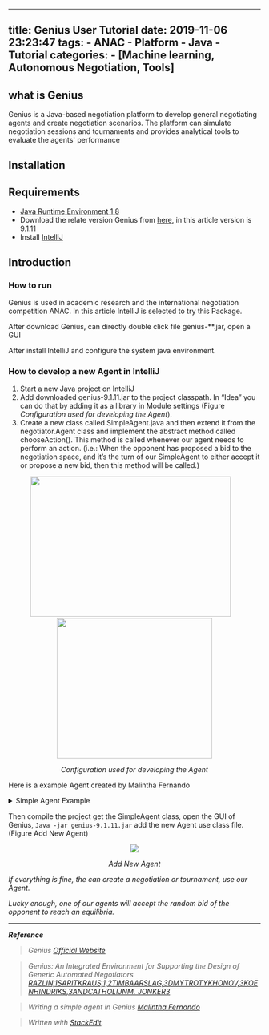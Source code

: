 
---
title: Genius User Tutorial
date: 2019-11-06 23:23:47
tags:
	- ANAC
	- Platform
	- Java
	- Tutorial
categories:
	- [Machine learning, Autonomous Negotiation, Tools]
---

## what is Genius

Genius is a Java-based negotiation platform to develop general negotiating agents and create negotiation scenarios. The platform can simulate negotiation sessions and tournaments and provides analytical tools to evaluate the agents' performance

## Installation

<!--more-->

## Requirements

- [Java Runtime Environment 1.8](https://www.oracle.com/technetwork/java/javase/downloads/jre8-downloads-2133155.html)
- Download the relate version Genius from [here](http://ii.tudelft.nl/genius/?q=article/releases), in this article version is 9.1.11
- Install [IntelliJ](https://www.jetbrains.com/idea/)

  

## Introduction

### How to run
Genius is used in academic research and the international negotiation competition ANAC. In this article IntelliJ is selected to try this Package.

After download Genius, can directly double click file genius-**.jar, open a GUI

After install IntelliJ and configure the system java environment.

### How to develop a new Agent in IntelliJ

1.  Start a new Java project on IntelliJ
2.  Add downloaded genius-9.1.11.jar to the project classpath. In “Idea” you can do that by adding it as a library in Module settings (Figure *Configuration used for developing the Agent*).
3.  Create a new class called SimpleAgent.java and then extend it from the negotiator.Agent class and implement the abstract method called chooseAction(). This method is called whenever our agent needs to perform an action. (i.e.: When the opponent has proposed a bid to the negotiation space, and it’s the turn of our SimpleAgent to either accept it or propose a new bid, then this method will be called.)

<p align="center">
	<img width="400" height="280" src="https://i.loli.net/2019/11/08/OjIv1iJEWnBA2RC.jpg" />
	&nbsp;&nbsp;&nbsp;
	<img width="310" height="280"  src="https://i.loli.net/2019/11/08/D4xwMWqEYXNclvb.jpg" />
</p>

<p align="center">
<em>Configuration used for developing the Agent</em>
</p>

Here is a example Agent created by Malintha Fernando

<details>
	<summary>Simple Agent Example</summary>

```java
import negotiator.*;
import negotiator.actions.Accept;
import negotiator.actions.Action;
import negotiator.actions.EndNegotiation;
import negotiator.actions.Offer;

import java.util.HashMap;
import java.util.Random;
import java.util.logging.Logger;

public class SimpleAgent extends Agent {

    public Action actionOfPartner = null;
    public static Logger log = Logger.getLogger(SimpleAgent.class.getName());
    public Action myLastAction;
    public Bid myLastBid;
    public AgentID agentID;
    public int nOfIssues = 0;
    public HashMap<Bid, Double> utilityCash;

    public enum ActionType {
        START, OFFER, ACCEPT, BREAKOFF
    }

    public ActionType getActionType(Action lAction) {
        ActionType lActionType = ActionType.START;
        if (lAction instanceof Offer)
            lActionType = ActionType.OFFER;
        else if (lAction instanceof Accept)
            lActionType = ActionType.ACCEPT;
        else if (lAction instanceof EndNegotiation)
            lActionType = ActionType.BREAKOFF;
        return lActionType;
    }

    public void init() {
        this.nOfIssues = utilitySpace.getDomain().getIssues().size();
        this.agentID = this.getAgentID();
        this.utilityCash = new HashMap<>();
        BidIterator lIter = new BidIterator(utilitySpace.getDomain());
        while (lIter.hasNext()) {
            Bid tmpBid = lIter.next();
            utilityCash.put(tmpBid, new Double(utilitySpace.getUtility(tmpBid)));
        }
    }

    @Override
    public String getVersion() {
        return "1.0";
    }

    public void ReceiveMessage(Action opponentAction) {
        actionOfPartner = opponentAction;
    }

    @Override
    public Action chooseAction() {
        ActionType lActionType = getActionType(actionOfPartner);
        Action lMyAction = null;
        try {
            switch (lActionType) {
                case OFFER:
                    Offer loffer = ((Offer) actionOfPartner);
                    System.out.println("Opponent's last bid = " + loffer.getBid().toString());
                    if (myLastAction == null) { //this is opponent's initial offer (y0)
                        if (utilitySpace.getUtility(loffer.getBid()) == 1) {
                            lMyAction = new Accept(getAgentID(), loffer.getBid());
                            //i generate my initial offer
                        } else {
                            lMyAction = generateInitialOffer();
                        }
                    } else if (utilitySpace.getUtility(loffer.getBid()) >= utilitySpace.getUtility(((Offer) myLastAction).getBid())) {
                        lMyAction = new Accept(getAgentID(), loffer.getBid());
                        //generate counter offer
                    } else {
                        lMyAction = generateCounterOffer();
                    }
                    break;
                case ACCEPT:
                    break;
                case BREAKOFF:
                    break;
                //I am starting
                default:
                    if (myLastAction == null) {
                        log.info("###default###" + lActionType.name());
                        lMyAction = generateInitialOffer();
                    } else {
                        // simply repeat last action
                        lMyAction = myLastAction;
                        myLastBid = ((Offer) myLastAction).getBid();
                    }
                    break;
            }
        } catch (Exception e) {
            e.printStackTrace();
        }
        myLastAction = lMyAction;
        return lMyAction;
    }

    public Action generateInitialOffer() throws Exception {
        return new Offer(getAgentID(), getBidRandomWalk());
    }

    public Action generateCounterOffer() throws Exception {
        return new Offer(getAgentID(), getBidRandomWalk());
    }

    public Bid getBidRandomWalk() {
        return utilitySpace.getDomain().getRandomBid(new Random());

    }
} 
```
</details>  


Then compile the project get the SimpleAgent class, open the GUI of Genius, `Java -jar genius-9.1.11.jar` add the new Agent use class file. (Figure Add New Agent)

<p align="center">
	<img src="https://i.loli.net/2019/11/08/7MytNfQ4i8EdsvT.png"/>
</p>

<p align="center">
<em> Add New Agent
</p>

If everything is fine, the can create a negotiation or tournament, use our Agent.

Lucky enough, one of our agents will accept the random bid of the opponent to reach an equilibria.

-------------------------------------------------------------------------------------------
**Reference**

> Genius
> [Official Website][1]

> Genius: An Integrated Environment for Supporting the Design of Generic Automated Negotiators
>[RAZLIN,1SARITKRAUS,1,2TIMBAARSLAG,3DMYTROTYKHONOV,3KOENHINDRIKS,3ANDCATHOLIJNM. JONKER3][2]

> Writing a simple agent in Genius
>[Malintha Fernando][3]

 [1]:http://ii.tudelft.nl/genius/
 [2]:https://homepages.cwi.nl/~baarslag/pub/Genius-An_Integrated_Environment_for_Supporting_the_Design_of_Generic_Automated_Negotiators.pdf
 [3]:https://medium.com/@malintha/writing-a-simple-agent-in-genius-43f13b186e5#.vqafyiqmo
 
> Written with [StackEdit](https://stackedit.io/).